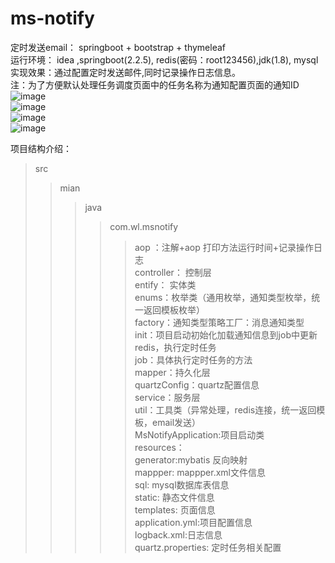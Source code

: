 # ms-notify
定时发送email： springboot + bootstrap + thymeleaf    
运行环境： idea ,springboot(2.2.5), redis(密码：root123456),jdk(1.8), mysql     
实现效果：通过配置定时发送邮件,同时记录操作日志信息。    
注：为了方便默认处理任务调度页面中的任务名称为通知配置页面的通知ID   
![image](https://github.com/wlonghui/ms-notify/blob/master/src/main/resources/static/img/msn01.png)  
![image](https://github.com/wlonghui/ms-notify/blob/master/src/main/resources/static/img/msn02.png)  
![image](https://github.com/wlonghui/ms-notify/blob/master/src/main/resources/static/img/msn03.png)  
![image](https://github.com/wlonghui/ms-notify/blob/master/src/main/resources/static/img/msn04.png)  

项目结构介绍：  
>src  
>>mian  
>>>java  
>>>>com.wl.msnotify  
>>>>>aop ：注解+aop  打印方法运行时间+记录操作日志   
>>>>>controller： 控制层  
>>>>>entify： 实体类  
>>>>>enums：枚举类（通用枚举，通知类型枚举，统一返回模板枚举）  
>>>>>factory：通知类型策略工厂：消息通知类型    
>>>>>init：项目启动初始化加载通知信息到job中更新redis，执行定时任务    
>>>>>job：具体执行定时任务的方法  
>>>>>mapper：持久化层  
>>>>>quartzConfig：quartz配置信息  
>>>>>service：服务层  
>>>>>util：工具类（异常处理，redis连接，统一返回模板，email发送）   
>>>>>MsNotifyApplication:项目启动类    
>resources：   
>>>>generator:mybatis 反向映射    
>>>>mappper: mappper.xml文件信息   
>>>>sql: mysql数据库表信息   
>>>>static: 静态文件信息  
>>>>templates: 页面信息  
>>>>application.yml:项目配置信息  
>>>>logback.xml:日志信息    
>>>>quartz.properties: 定时任务相关配置  


